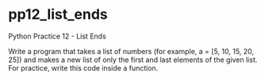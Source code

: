 # pp12_list_ends
Python Practice 12 - List Ends

Write a program that takes a list of numbers (for example, a = [5, 10, 15, 20, 25]) and makes a new list of only the first and last elements of the given list. For practice, write this code inside a function.
